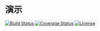 # 演示

[![Build Status](https://img.shields.io/travis/miaoxing/demo/master.svg?style=flat-square)](https://travis-ci.org/miaoxing/demo)
[![Coverage Status](https://img.shields.io/coveralls/miaoxing/demo.svg?style=flat-square)](https://coveralls.io/r/miaoxing/demo?branch=master)
[![License](http://img.shields.io/badge/license-MIT-brightgreen.svg?style=flat-square)](http://www.opensource.org/licenses/MIT)
